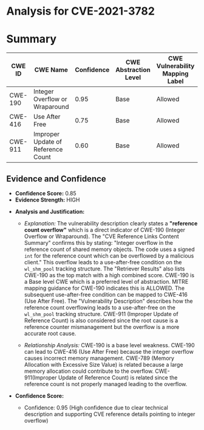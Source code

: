 # Analysis for CVE-2021-3782

# Summary
| CWE ID | CWE Name | Confidence | CWE Abstraction Level | CWE Vulnerability Mapping Label | CWE-Vulnerability Mapping Notes |
|---|---|---|---|---|---|
| CWE-190 | Integer Overflow or Wraparound | 0.95 | Base | Allowed | Primary CWE |
| CWE-416 | Use After Free | 0.75 | Base | Allowed | Secondary Candidate |
| CWE-911 | Improper Update of Reference Count | 0.60 | Base | Allowed | Secondary Candidate |

## Evidence and Confidence

*   **Confidence Score:** 0.85
*   **Evidence Strength:** HIGH

- **Analysis and Justification:**  
  - *Explanation:* The vulnerability description clearly states a **"reference count overflow"** which is a direct indicator of CWE-190 (Integer Overflow or Wraparound). The "CVE Reference Links Content Summary" confirms this by stating: "Integer overflow in the reference count of shared memory objects. The code uses a signed `int` for the reference count which can be overflowed by a malicious client." This overflow leads to a use-after-free condition on the `wl_shm_pool` tracking structure.  The "Retriever Results" also lists CWE-190 as the top match with a high combined score. CWE-190 is a Base level CWE which is a preferred level of abstraction. MITRE mapping guidance for CWE-190 indicates this is ALLOWED. The subsequent use-after-free condition can be mapped to CWE-416 (Use After Free). The "Vulnerability Description" describes how the reference count overflowing leads to a use-after-free on the `wl_shm_pool` tracking structure. CWE-911 (Improper Update of Reference Count) is also considered since the root cause is a reference counter mismanagement but the overflow is a more accurate root cause.

  - *Relationship Analysis:* CWE-190 is a base level weakness.  CWE-190 can lead to CWE-416 (Use After Free) because the integer overflow causes incorrect memory management. CWE-789 (Memory Allocation with Excessive Size Value) is related because a large memory allocation could contribute to the overflow. CWE-911(Improper Update of Reference Count) is related since the reference count is not properly managed leading to the overflow.

- **Confidence Score:**  
  - Confidence: 0.95 (High confidence due to clear technical description and supporting CVE reference details pointing to integer overflow)